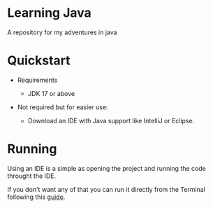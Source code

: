 # Learning Java
 A repository for my adventures in java
 
# Quickstart

- Requirements
    - JDK 17 or above

- Not required but for easier use:
    - Download an IDE with Java support like IntelliJ or Eclipse.


# Running 
Using an IDE is a simple as opening the project and running the code throught the IDE.

If you don't want any of that you can run it directly from the Terminal following this [guide](
https://www.freecodecamp.org/news/how-to-execute-and-run-java-code/).


